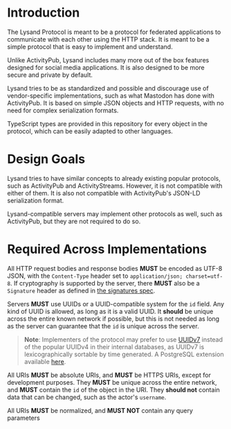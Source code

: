 # Introduction

The Lysand Protocol is meant to be a protocol for federated applications to communicate with each other using the HTTP stack. It is meant to be a simple protocol that is easy to implement and understand.

Unlike ActivityPub, Lysand includes many more out of the box features designed for social media applications. It is also designed to be more secure and private by default.

Lysand tries to be as standardized and possible and discourage use of vendor-specific implementations, such as what Mastodon has done with ActivityPub. It is based on simple JSON objects and HTTP requests, with no need for complex serialization formats.

TypeScript types are provided in this repository for every object in the protocol, which can be easily adapted to other languages.

# Design Goals

Lysand tries to have similar concepts to already existing popular protocols, such as ActivityPub and ActivityStreams. However, it is not compatible with either of them. It is also not compatible with ActivityPub's JSON-LD serialization format.

Lysand-compatible servers may implement other protocols as well, such as ActivityPub, but they are not required to do so.

# Required Across Implementations

All HTTP request bodies and response bodies **MUST** be encoded as UTF-8 JSON, with the `Content-Type` header set to `application/json; charset=utf-8`. If cryptography is supported by the server, there **MUST** also be a `Signature` header as defined in [the signatures spec](/cryptography/signing).

Servers **MUST** use UUIDs or a UUID-compatible system for the `id` field. Any kind of UUID is allowed, as long as it is a valid UUID. It **should** be unique across the entire known network if possible, but this is not needed as long as the server can guarantee that the `id` is unique across the server.

> **Note**: Implementers of the protocol may prefer to use [UUIDv7](https://www.ietf.org/archive/id/draft-peabody-dispatch-new-uuid-format-04.html#name-uuid-version-7) instead of the popular UUIDv4 in their internal databases, as UUIDv7 is lexicographically sortable by time generated. A PostgreSQL extension available [here](https://github.com/fboulnois/pg_uuidv7).

All URIs **MUST** be absolute URIs, and **MUST** be HTTPS URIs, except for development purposes. They **MUST** be unique across the entire network, and **MUST** contain the `id` of the object in the URI. They **should not** contain data that can be changed, such as the actor's `username`.

All URIs **MUST** be normalized, and **MUST NOT** contain any query parameters
